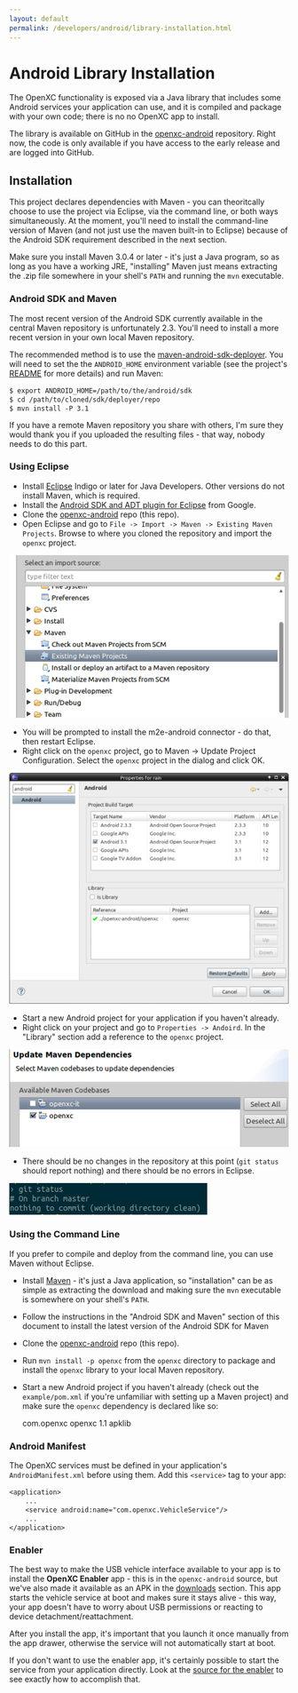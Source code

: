 ```yaml
---
layout: default
permalink: /developers/android/library-installation.html
---
```


Android Library Installation
=============

The OpenXC functionality is exposed via a Java library that includes some
Android services your application can use, and it is compiled and package with
your own code; there is no no OpenXC app to install.

The library is available on GitHub in the [openxc-android][] repository. Right
now, the code is only available if you have access to the early release and are
logged into GitHub.

[openxc-android]: https://github.com/openxc/openxc-android

## Installation

This project declares dependencies with Maven - you can theoritcally choose to use the
project via Eclipse, via the command line, or both ways simultaneously. At the
moment, you'll need to install the command-line version of Maven (and not just
use the maven built-in to Eclipse) because of the Android SDK requirement
described in the next section.

Make sure you install Maven 3.0.4 or later - it's just a Java program, so as
long as you have a working JRE, "installing" Maven just means extracting the
.zip file somewhere in your shell's `PATH` and running the `mvn` executable.

### Android SDK and Maven

The most recent version of the Android SDK currently available in the central
Maven repository is unfortunately 2.3. You'll need to install a more recent
version in your own local Maven repository.

The recommended method is to use the
[maven-android-sdk-deployer](https://github.com/mosabua/maven-android-sdk-deployer).
You will need to set the the `ANDROID_HOME` environment variable (see the
project's
[README](https://github.com/mosabua/maven-android-sdk-deployer/blob/master/README.markdown)
for more details) and run Maven:


    $ export ANDROID_HOME=/path/to/the/android/sdk
    $ cd /path/to/cloned/sdk/deployer/repo
    $ mvn install -P 3.1

If you have a remote Maven repository you share with others, I'm sure they would
thank you if you uploaded the resulting files - that way, nobody needs to do
this part.

### Using Eclipse

* Install [Eclipse](http://www.eclipse.org/downloads/) Indigo or later for Java
  Developers. Other versions do not install Maven, which is required.
* Install the [Android SDK and ADT plugin for Eclipse](http://developer.android.com/sdk/installing.html)
  from Google.
* Clone the [openxc-android][] repo (this repo).
* Open Eclipse and go to `File -> Import -> Maven -> Existing Maven Projects`.
  Browse to where you cloned the repository and import the `openxc` project.

![Importing a Maven Project in Eclipse](/images/screenshots/eclipse-import-maven.png)

* You will be prompted to install the m2e-android connector - do that, then
  restart Eclipse.
* Right click on the `openxc` project, go to Maven -> Update Project
  Configuration. Select the `openxc` project in the dialog and click OK.

![Changing the Project Dependencies](/images/screenshots/eclipse-project-dependency.png)

* Start a new Android project for your application if you haven't already.
* Right click on your project and go to `Properties -> Andoird`.
    In the "Library" section add a reference to the `openxc` project.

![Updating the Maven project config](/images/screenshots/eclipse-update-maven.png)

* There should be no changes in the repository at this point (`git status`
  should report nothing) and there should be no errors in Eclipse.

![Clean working directory](/images/screenshots/git-status.png)

### Using the Command Line

If you prefer to compile and deploy from the command line, you can use Maven
without Eclipse.

* Install [Maven](http://maven.apache.org/) - it's just a Java application, so
  "installation" can be as simple as extracting the download and making sure the
  `mvn` executable is somewhere on your shell's `PATH`.
* Follow the instructions in the "Android SDK and Maven" section of this
  document to install the latest version of the Android SDK for Maven
* Clone the [openxc-android][] repo (this repo).
* Run `mvn install -p openxc` from the `openxc` directory to package and install
  the `openxc` library to your local Maven repository.
* Start a new Android project if you haven't already (check out the
  `example/pom.xml` if you're unfamiliar with setting up a Maven project) and
  make sure the `openxc` dependency is declared like so:

    <dependencies>
        <dependency>
            <groupId>com.openxc</groupId>
            <artifactId>openxc</artifactId>
            <version>1.1</version>
            <type>apklib</type>
        </dependency>
    </dependencies>

[openxc-android]: https://github.com/openxc/openxc-android

### Android Manifest

The OpenXC services must be defined in your application's `AndroidManifest.xml`
before using them. Add this `<service>` tag to your app:

    <application>
        ...
        <service android:name="com.openxc.VehicleService"/>
        ...
    </application>

### Enabler

The best way to make the USB vehicle interface available to your app is to
install the **OpenXC Enabler** app - this is in the `openxc-android` source, but
we've also made it available as an APK in the [downloads][] section. This app
starts the vehicle service at boot and makes sure it stays alive - this way,
your app doesn't have to worry about USB permissions or reacting to device
detachment/reattachment.

After you install the app, it's important that you launch it once manually from
the app drawer, otherwise the service will not automatically start at boot.

If you don't want to use the enabler app, it's certainly possible to start the
service from your application directly. Look at the [source for the
enabler][enabler] to see exactly how to accomplish that.

[downloads]: https://github.com/openxc/openxc-android/downloads
[enabler]: https://github.com/openxc/openxc-android/tree/master/enabler
